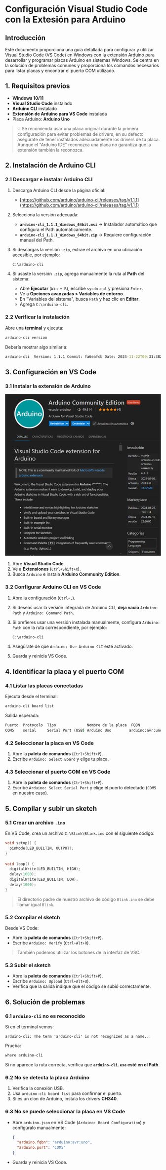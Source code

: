 # Configuración Visual Studio Code con la Extesión para Arduino

## Introducción

Este documento proporciona una guía detallada para configurar y utilizar Visual Studio Code (VS Code) en Windows con la extensión Arduino para desarrollar y programar placas Arduino en sistemas Windows. Se centra en la solución de problemas comunes y proporciona los comandos necesarios para listar placas y encontrar el puerto COM utilizado.

## 1. Requisitos previos

- **Windows 10/11**
- **Visual Studio Code** instalado
- **Arduino CLI** instalado
- **Extensión de Arduino para VS Code** instalada
- Placa Arduino: **Arduino Uno**

> 💡 Se recomienda usar una placa original durante la primera configuración para evitar problemas de drivers, en su defecto asegúrate de tener instalados adecuadamente los drivers de tu placa. Aunque el "Arduino IDE" reconozca una placa no garantiza que la extensión también la reconozca.

## 2. Instalación de Arduino CLI

### 2.1 Descargar e instalar Arduino CLI

1. Descarga Arduino CLI desde la página oficial:
   - [https://github.com/arduino/arduino-cli/releases/tag/v1.1.1](https://github.com/arduino/arduino-cli/releases/tag/v1.1.1)
2. Selecciona la versión adecuada:
   - **`arduino-cli_1.1.1_Windows_64bit.msi`** → Instalador automático que configura el Path automáticamente.
   - **`arduino-cli_1.1.1_Windows_64bit.zip`** → Requiere configuración manual del Path.
3. Si descargas la versión `.zip`, extrae el archivo en una ubicación accesible, por ejemplo:

   ```cmd
   C:\arduino-cli
   ```

4. Si usaste la versión `.zip`, agrega manualmente la ruta al **Path** del sistema:
   - Abre **Ejecutar** (`Win + R`), escribe `sysdm.cpl` y presiona `Enter`.
   - Ve a **Opciones avanzadas > Variables de entorno**.
   - En "Variables del sistema", busca `Path` y haz clic en **Editar**.
   - Agrega `C:\arduino-cli`.

### 2.2 Verificar la instalación

Abre una **terminal** y ejecuta:

```cmd
arduino-cli version
```

Debería mostrar algo similar a:

```cmd
arduino-cli  Version: 1.1.1 Commit: fa6eafcb Date: 2024-11-22T09:31:38Z
```

## 3. Configuración en VS Code

### 3.1 Instalar la extensión de Arduino

![Arduino Community Edition](https://raw.githubusercontent.com/Zarrapo/vsc-arduino-community-edition/refs/heads/main/images/Extension.png)

1. Abre **Visual Studio Code**.
2. Ve a **Extensiones** (`Ctrl+Shift+X`).
3. Busca `Arduino` e instala **Arduino Community Edition**.

### 3.2 Configurar Arduino CLI en VS Code

1. Abre la configuración (`Ctrl+,`).
2. Si deseas usar la versión integrada de Arduino CLI, **deja vacío** `Arduino: Path` y `Arduino: Command Path`.
3. Si prefieres usar una versión instalada manualmente, configura `Arduino: Path` con la ruta correspondiente, por ejemplo:

   ```cmd
   C:\arduino-cli
   ```

4. Asegúrate de que `Arduino: Use Arduino CLI` esté activado.
5. Guarda y reinicia VS Code.

## 4. Identificar la placa y el puerto COM

### 4.1 Listar las placas conectadas

Ejecuta desde el terminal:

```sh
arduino-cli board list
```

Salida esperada:

```cmd
Puerto  Protocolo  Tipo              Nombre de la placa  FQBN            Núcleo
COM5    serial     Serial Port (USB) Arduino Uno        arduino:avr:uno arduino:avr
```

### 4.2 Seleccionar la placa en VS Code

1. Abre la **paleta de comandos** (`Ctrl+Shift+P`).
2. Escribe `Arduino: Select Board` y elige tu placa.

### 4.3 Seleccionar el puerto COM en VS Code

1. Abre la **paleta de comandos** (`Ctrl+Shift+P`).
2. Escribe `Arduino: Select Serial Port` y elige el puerto detectado (`COM5` en  nuestro caso).

## 5. Compilar y subir un sketch

### 5.1 Crear un archivo `.ino`

En VS Code, crea un archivo `C:\Blink\Blink.ino` con el siguiente código:

```cpp
void setup() {
  pinMode(LED_BUILTIN, OUTPUT);
}

void loop() {
  digitalWrite(LED_BUILTIN, HIGH);
  delay(1000);
  digitalWrite(LED_BUILTIN, LOW);
  delay(1000);
}
```

> El directorio padre de nuestro archivo de código `Blink.ino` se debe llamar igual `Blink`.

### 5.2 Compilar el sketch

Desde VS Code:

- Abre la **paleta de comandos** (`Ctrl+Shift+P`).
- Escribe `Arduino: Verify` (`Ctrl+Alt+R`).

> También podemos utilizar los botones de la interfaz de VSC.

### 5.3 Subir el sketch

- Abre la **paleta de comandos** (`Ctrl+Shift+P`).
- Escribe `Arduino: Upload` (`Ctrl+Alt+U`).
- Verifica que la salida indique que el código se subió correctamente.

## 6. Solución de problemas

### 6.1 `arduino-cli` no es reconocido

Si en el terminal vemos:

```terminal
arduino-cli: The term 'arduino-cli' is not recognized as a name...
```

Prueba:

```sh
where arduino-cli
```

Si no aparece la ruta correcta, verifica que **`arduino-cli.exe` esté en el Path**.

### 6.2 No se detecta la placa Arduino

1. Verifica la conexión USB.
2. Usa `arduino-cli board list` para confirmar el puerto.
3. Si es un clon de Arduino, instala los drivers **CH340**.

### 6.3 No se puede seleccionar la placa en VS Code

- Abre `arduino.json` en VS Code (`Arduino: Board Configuration`) y configúralo manualmente:

  ```json
  {
    "arduino.fqbn": "arduino:avr:uno",
    "arduino.port": "COM5"
  }
  ```

- Guarda y reinicia VS Code.  
  